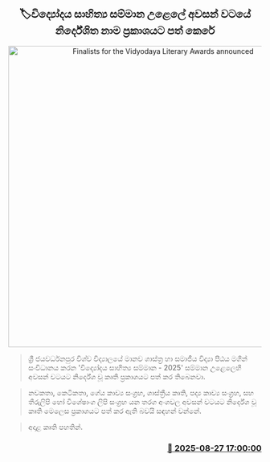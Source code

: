<p align='center'><b><h2 align='center' title='Finalists for the Vidyodaya Literary Awards announced'>🏷විද්‍යෝදය සාහිත්‍ය සම්මාන උළෙලේ අවසන් වටයේ නිර්දේශිත නාම ප්‍රකාශයට පත් කෙරේ
</h2></b></p>
<p align='center'><img src='https://helakuru.sgp1.cdn.digitaloceanspaces.com/esana/images/lib/vidyodaya-awards.jpg' width='600' alt='Finalists for the Vidyodaya Literary Awards announced'></p>

> ශ්‍රී ජයවර්ධනපුර විශ්ව විද්‍යාලයේ මානව ශාස්ත්‍ර හා සමාජීය විද්‍යා පීඨය මගින් සංවිධානය කරන 'විද්‍යෝදය සාහිත්‍ය සම්මාන - 2025' සම්මාන උළෙලෙහි අවසන් වටයට නිර්දේශ වූ කෘති ප්‍රකාශයට පත් කර තිබෙනවා.

> නවකතා, කෙටිකතා, ගේය කාව්‍ය සංග්‍රහ, ශාස්ත්‍රීය කෘති, පද්‍ය කාව්‍ය සංග්‍රහ, සහ තීරුලිපි හෝ විශේෂාංග ලිපි සංග්‍රහ යන තරග අංශවල අවසන් වටයට නිර්දේශ වූ කෘති මෙලෙස ප්‍රකාශයට පත් කර ඇති බවයි සඳහන් වන්නේ.

> අදාළ කෘති පහතින්.



<h3 align='right'><a href='https://www.helakuru.lk/esana/p/113122/'>📅 2025-08-27 17:00:00</a></h3>
